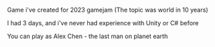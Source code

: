 Game i've created for 2023 gamejam (The topic was world in 10 years)

I had 3 days, and i've never had experience with Unity or C# before 

You can play as Alex Chen - the last man on planet earth 

